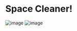 # Space Cleaner!
![image](https://github.com/kalvin-eliazord/SpaceCleaner/assets/61147281/ac64fcb3-2ba0-48cf-87eb-d9f78b4a4dcb)
![image](https://github.com/user-attachments/assets/35d5ddcc-ab69-404e-b13f-ca34bc148bd4)

